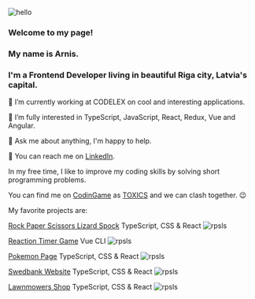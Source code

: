![hello](https://media3.giphy.com/media/nlLIFsrosSd0U3gHso/giphy.gif?cid=0165a076c13h585qv79moska6ygsb9bf54cvv1pz5ce636po&rid=giphy.gif&ct=t "Hello!")

### Welcome to my page!
### My name is Arnis.
### I'm a Frontend Developer living in beautiful Riga city, Latvia's capital.

🔭 I’m currently working at CODELEX on cool and interesting applications.

🌱 I’m fully interested in TypeScript, JavaScript, React, Redux, Vue and Angular.

💬 Ask me about anything, I'm happy to help.

📧 You can reach me on [LinkedIn](https://www.linkedin.com/in/arnistoks).

In my free time, I like to improve my coding skills by solving short programming problems.

You can find me on [CodinGame](https://www.codingame.com/home) as [TOXICS](https://www.codingame.com/profile/8f0122930ee3ecbc295274dd07c4f63a2838984
) and we can clash together. 😉

My favorite projects are:

[Rock Paper Scissors Lizard Spock](https://github.com/arnistoks/MD32_rock-paper-scissors-lizard-spock) TypeScript, CSS & React
![rpsls](images/rpsls.gif "Rock Paper Scissors Lizard Spock")

[Reaction Timer Game](https://github.com/arnistoks/reaction-timer-game) Vue CLI
![rpsls](images/rpsls.gif "Rock Paper Scissors Lizard Spock")

[Pokemon Page](https://github.com/arnistoks/MD22_pokemons) TypeScript, CSS & React
![rpsls](images/rpsls.gif "Rock Paper Scissors Lizard Spock")

[Swedbank Website](https://github.com/arnistoks/MD21_swedbank) TypeScript, CSS & React
![rpsls](images/rpsls.gif "Rock Paper Scissors Lizard Spock")

[Lawnmowers Shop](https://github.com/arnistoks/MD19_redux) TypeScript, CSS & React
![rpsls](images/rpsls.gif "Rock Paper Scissors Lizard Spock")